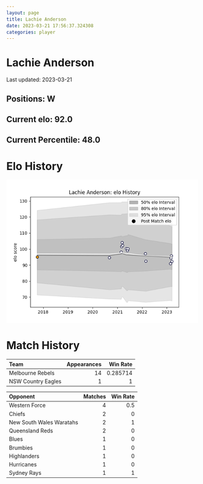 ```yaml
---  
layout: page  
title: Lachie Anderson  
date: 2023-03-21 17:56:37.324308  
categories: player  
---
```

# Lachie Anderson


Last updated: 2023-03-21
## Positions: W

## Current elo: 92.0

## Current Percentile: 48.0

# Elo History


![elo history](history_LachieAnderson.png)
# Match History


| Team               |   Appearances |   Win Rate |
|:-------------------|--------------:|-----------:|
| Melbourne Rebels   |            14 |   0.285714 |
| NSW Country Eagles |             1 |   1        |

| Opponent                 |   Matches |   Win Rate |
|:-------------------------|----------:|-----------:|
| Western Force            |         4 |        0.5 |
| Chiefs                   |         2 |        0   |
| New South Wales Waratahs |         2 |        1   |
| Queensland Reds          |         2 |        0   |
| Blues                    |         1 |        0   |
| Brumbies                 |         1 |        0   |
| Highlanders              |         1 |        0   |
| Hurricanes               |         1 |        0   |
| Sydney Rays              |         1 |        1   |